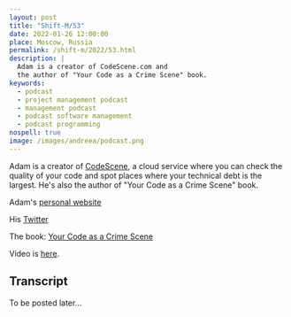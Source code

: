 ```yaml
---
layout: post
title: "Shift-M/53"
date: 2022-01-26 12:00:00
place: Moscow, Russia
permalink: /shift-m/2022/53.html
description: |
  Adam is a creator of CodeScene.com and 
  the author of "Your Code as a Crime Scene" book.
keywords:
  - podcast
  - project management podcast
  - management podcast
  - podcast software management
  - podcast programming
nospell: true
image: /images/andreea/podcast.png
---
```



Adam is a creator of [CodeScene](https://CodeScene.com), a cloud service where you can check the quality of your code and spot places where your technical debt is the largest. He's also the author of "Your Code as a Crime Scene" book.

Adam's [personal website](https://www.adamtornhill.com)

His [Twitter](https://twitter.com/adamtornhill?lang=en)

The book: [Your Code as a Crime Scene](https://amzn.to/3AXCPxz_)

Video is [here](https://youtu.be/AG44M1DaQXw).

## Transcript

To be posted later...